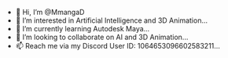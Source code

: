 - 👋 Hi, I’m @MmangaD
- 👀 I’m interested in Artificial Intelligence and 3D Animation...
- 🌱 I’m currently learning Autodesk Maya...
- 💞️ I’m looking to collaborate on AI and 3D Animation...
- 📫 Reach me via my Discord User ID: 1064653096602583211...

<!---
MmangaD/MmangaD is a ✨ special ✨ repository because its `README.md` (this file) appears on your GitHub profile.
You can click the Preview link to take a look at your changes.
--->

